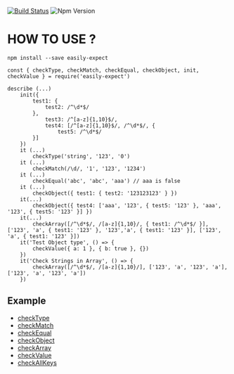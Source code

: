 [![Build Status](https://travis-ci.org/KSH-code/easily-expect.svg?branch=master)](https://travis-ci.org/KSH-code/easily-expect)
![Npm Version](https://img.shields.io/npm/v/easily-expect.svg?style=flat-square)
# HOW TO USE ?
```
npm install --save easily-expect
```
```
const { checkType, checkMatch, checkEqual, checkObject, init, checkValue } = require('easily-expect')

describe (...)
    init({
        test1: {
            test2: /^\d*$/
        },
            test3: /^[a-z]{1,10}$/,
            test4: [/^[a-z]{1,10}$/, /^\d*$/, {
                test5: /^\d*$/
        }]
    })
    it (...)
        checkType('string', '123', '0')
    it (...)
        checkMatch(/\d/, '1', '123', '1234')
    it (...)
        checkEqual('abc', 'abc', 'aaa') // aaa is false
    it (...)
        checkObject({ test1: { test2: '123123123' } })
    it(...)
        checkObject({ test4: ['aaa', '123', { test5: '123' }, 'aaa', '123', { test5: '123' }] })
    it(...)
        checkArray([/^\d*$/, /[a-z]{1,10}/, { test1: /^\d*$/ }], ['123', 'a', { test1: '123' }, '123','a', { test1: '123' }], ['123', 'a', { test1: '123' }])
    it('Test Object type', () => {
        checkValue({ a: 1 }, { b: true }, {})
    })
    it('Check Strings in Array', () => {
        checkArray([/^\d*$/, /[a-z]{1,10}/], ['123', 'a', '123', 'a'], ['123', 'a', '123', 'a'])
    })

```
## Example
* [checkType](https://github.com/KSH-code/easily-expect/blob/master/test/checkType.test.js)
* [checkMatch](https://github.com/KSH-code/easily-expect/blob/master/test/checkMatch.test.js)
* [checkEqual](https://github.com/KSH-code/easily-expect/blob/master/test/checkEqual.test.js)
* [checkObject](https://github.com/KSH-code/easily-expect/blob/master/test/checkObject.test.js)
* [checkArray](https://github.com/KSH-code/easily-expect/blob/master/test/checkArray.test.js)
* [checkValue](https://github.com/KSH-code/easily-expect/blob/master/test/checkValue.test.js)
* [checkAllKeys](https://github.com/KSH-code/easily-expect/blob/master/test/checkAllKeys.test.js)
